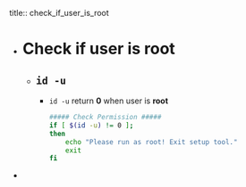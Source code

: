 title:: check_if_user_is_root

- # Check if user is root
	- ## `id -u`
		- `id -u` return **0** when user is **root**
		  ```bash
		  ##### Check Permission #####
		  if [ $(id -u) != 0 ];
		  then
		      echo "Please run as root! Exit setup tool."
		      exit
		  fi
		  ```
-